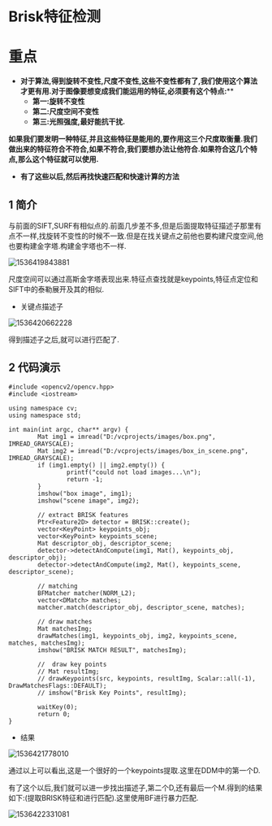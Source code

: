 # Brisk特征检测

# 重点

- **对于算法,得到旋转不变性,尺度不变性,这些不变性都有了,我们使用这个算法才更有用.对于图像要想变成我们能运用的特征,必须要有这个特点:****
  - **第一:旋转不变性**
  - **第二:尺度空间不变性**
  - **第三:光照强度,最好能抗干扰.**

 **如果我们要发明一种特征,并且这些特征是能用的,要作用这三个尺度取衡量.我们做出来的特征符合不符合,如果不符合,我们要想办法让他符合.如果符合这几个特点,那么这个特征就可以使用.**

- **有了这些以后,然后再找快速匹配和快速计算的方法**



## 1 简介

与前面的SIFT,SURF有相似点的.前面几步差不多,但是后面提取特征描述子那里有点不一样,找旋转不变性的时候不一致.但是在找关键点之前他也要构建尺度空间,他也要构建金字塔.构建金字塔也不一样.

![1536419843881](/home/datah/Desktop/GitHub/OpenCV/OpenCV_Tutorial/FeatureExtraction/Brisk特征检测与匹配/image/brish.png)

尺度空间可以通过高斯金字塔表现出来.特征点查找就是keypoints,特征点定位和SIFT中的泰勒展开及其的相似.

- 关键点描述子

![1536420662228](/home/datah/Desktop/GitHub/OpenCV/OpenCV_Tutorial/FeatureExtraction/Brisk特征检测与匹配/image/Descriptor.png)

得到描述子之后,就可以进行匹配了.

## 2 代码演示

```
#include <opencv2/opencv.hpp>
#include <iostream>

using namespace cv;
using namespace std;

int main(int argc, char** argv) {
        Mat img1 = imread("D:/vcprojects/images/box.png", IMREAD_GRAYSCALE);
        Mat img2 = imread("D:/vcprojects/images/box_in_scene.png", IMREAD_GRAYSCALE);
        if (img1.empty() || img2.empty()) {
                printf("could not load images...\n");
                return -1;
        }
        imshow("box image", img1);
        imshow("scene image", img2);

        // extract BRISK features
        Ptr<Feature2D> detector = BRISK::create();
        vector<KeyPoint> keypoints_obj;
        vector<KeyPoint> keypoints_scene;
        Mat descriptor_obj, descriptor_scene;
        detector->detectAndCompute(img1, Mat(), keypoints_obj, descriptor_obj);
        detector->detectAndCompute(img2, Mat(), keypoints_scene, descriptor_scene);

        // matching
        BFMatcher matcher(NORM_L2);
        vector<DMatch> matches;
        matcher.match(descriptor_obj, descriptor_scene, matches);

        // draw matches
        Mat matchesImg;
        drawMatches(img1, keypoints_obj, img2, keypoints_scene, matches, matchesImg);
        imshow("BRISK MATCH RESULT", matchesImg);

        //  draw key points
        // Mat resultImg;
        // drawKeypoints(src, keypoints, resultImg, Scalar::all(-1), DrawMatchesFlags::DEFAULT);
        // imshow("Brisk Key Points", resultImg);

        waitKey(0);
        return 0;
}

```

- 结果

![1536421778010](/home/datah/Desktop/GitHub/OpenCV/OpenCV_Tutorial/FeatureExtraction/Brisk特征检测与匹配/image/result.png)

通过以上可以看出,这是一个很好的一个keypoints提取.这里在DDM中的第一个D.

有了这个以后,我们就可以进一步找出描述子,第二个D,还有最后一个M\.得到的结果如下:(提取BRISK特征和进行匹配).这里使用BF进行暴力匹配.

![1536422331081](/home/datah/Desktop/GitHub/OpenCV/OpenCV_Tutorial/FeatureExtraction/Brisk特征检测与匹配/image/result_1.png)

 



